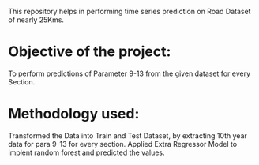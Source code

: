 This repository helps in performing time series prediction on Road Dataset of nearly 25Kms.
# Objective of the project:
To perform predictions of Parameter 9-13 from the given dataset for every Section.
# Methodology used:
Transformed the Data into Train and Test Dataset, by extracting 10th year data for para 9-13 for every section. Applied Extra Regressor Model to implent random forest and predicted the values.
